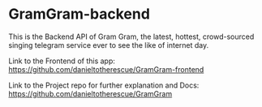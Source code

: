 # GramGram-backend

This is the Backend API of Gram Gram, the latest, hottest, crowd-sourced singing telegram service ever to see the like of internet day.

Link to the Frontend of this app: https://github.com/danieltotherescue/GramGram-frontend

Link to the Project repo for further explanation and Docs: https://github.com/danieltotherescue/GramGram
